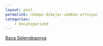 ```yaml
---
layout: post
permalink: /mimpi-dikejar-zombie-artinya/
categories:
    - Uncategorized
---
```


[Baca Selengkapnya](/01)